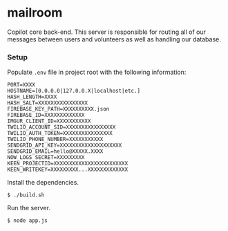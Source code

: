 # mailroom
Copilot core back-end. This server is responsible for routing all of our messages between users and volunteers as well as handling our database.


### Setup
Populate ```.env``` file in project root with the following information:
```
PORT=XXXX
HOSTNAME=[0.0.0.0|127.0.0.X|localhost|etc.]
HASH_LENGTH=XXXX
HASH_SALT=XXXXXXXXXXXXXXXX
FIREBASE_KEY_PATH=XXXXXXXXXX.json
FIREBASE_ID=XXXXXXXXXXXXX
IMGUR_CLIENT_ID=XXXXXXXXXXX
TWILIO_ACCOUNT_SID=XXXXXXXXXXXXXXXX
TWILIO_AUTH_TOKEN=XXXXXXXXXXXXXXXX
TWILIO_PHONE_NUMBER=XXXXXXXXXXX
SENDGRID_API_KEY=XXXXXXXXXXXXXXXXXXXX
SENDGRID_EMAIL=hello@XXXXX.XXXX
NOW_LOGS_SECRET=XXXXXXXXX
KEEN_PROJECTID=XXXXXXXXXXXXXXXXXXXXXXXX
KEEN_WRITEKEY=XXXXXXXXX...XXXXXXXXXXXXX
```

Install the dependencies.
```
$ ./build.sh
```

Run the server.
```
$ node app.js
```
